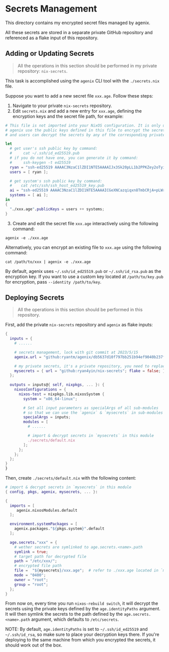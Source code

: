 
# Secrets Management

This directory contains my encrypted secret files managed by agenix.

All these secrets are stored in a separate private GitHub repository and referenced as a flake input of this repository.

## Adding or Updating Secrets

> All the operations in this section should be performed in my private repository: `nix-secrets`.

This task is accomplished using the `agenix` CLI tool with the `./secrets.nix` file.

Suppose you want to add a new secret file `xxx.age`. Follow these steps:

1. Navigate to your private `nix-secrets` repository.
2. Edit `secrets.nix` and add a new entry for `xxx.age`, defining the encryption keys and the secret file path, for example:

```nix
# This file is not imported into your NixOS configuration. It is only used for the agenix CLI.
# agenix use the public keys defined in this file to encrypt the secrets.
# and users can decrypt the secrets by any of the corresponding private keys.

let
  # get user's ssh public key by command:
  #     cat ~/.ssh/id_ed25519.pub
  # if you do not have one, you can generate it by command:
  #     ssh-keygen -t ed25519
  ryan = "ssh-ed25519 AAAAC3NzaC1lZDI1NTE5AAAAIJx3Sk20pLL1b2PPKZey2oTyioODrErq83xG78YpFBoj";
  users = [ ryan ];

  # get system's ssh public key by command:
  #    cat /etc/ssh/ssh_host_ed25519_key.pub
  ai = "ssh-ed25519 AAAAC3NzaC1lZDI1NTE5AAAAICGeXNCazqiqxn8TmbCRjA+pLWrxwenn+CFhizBMP6en root@ai";
  systems = [ ai ];
in
{
  "./xxx.age".publicKeys = users ++ systems;
}
```

3. Create and edit the secret file `xxx.age` interactively using the following command:

```shell
agenix -e ./xxx.age
```

Alternatively, you can encrypt an existing file to `xxx.age` using the following command:

```shell
cat /path/to/xxx | agenix -e ./xxx.age
```

By default, agenix uses `~/.ssh/id_ed25519.pub` or `~/.ssh/id_rsa.pub` as the encryption key. 
If you want to use a custom key located at `/path/to/key.pub` for encryption, pass `--identity /path/to/key`.

## Deploying Secrets

> All the operations in this section should be performed in this repository.

First, add the private `nix-secrets` repository and `agenix` as flake inputs:

```nix
{
  inputs = {
    # ......

    # secrets management, lock with git commit at 2023/5/15
    agenix.url = "github:ryantm/agenix/db5637d10f797bb251b94ef9040b237f4702cde3";

    # my private secrets, it's a private repository, you need to replace it with your own.
    mysecrets = { url = "github:ryan4yin/nix-secrets"; flake = false; };
  };
  
  outputs = inputs@{ self, nixpkgs, ... }: {
    nixosConfigurations = {
      nixos-test = nixpkgs.lib.nixosSystem {
        system = "x86_64-linux";

        # Set all input parameters as specialArgs of all sub-modules
        # so that we can use the `agenix` & `mysecrets` in sub-modules
        specialArgs = inputs;
        modules = [
          # ......

          # import & decrypt secrets in `mysecrets` in this module
          ./secrets/default.nix
        ];
      };
    };
  };
}
}
```

Then, create `./secrets/default.nix` with the following content:

```nix
# import & decrypt secrets in `mysecrets` in this module
{ config, pkgs, agenix, mysecrets, ... }:

{
  imports = [
     agenix.nixosModules.default
  ];

  environment.systemPackages = [
    agenix.packages."${pkgs.system}".default
  ];

  age.secrets."xxx" = {
    # wether secrets are symlinked to age.secrets.<name>.path
    symlink = true;
    # target path for decrypted file
    path = "/etc/xxx/";
    # encrypted file path
    file =  "${mysecrets}/xxx.age";  # refer to ./xxx.age located in `mysecrets` repo
    mode = "0400";
    owner = "root";
    group = "root";
  };
}
```

From now on, every time you run `nixos-rebuild switch`, it will decrypt the secrets using the private keys defined by the `age.identityPaths` argument. 
It will then symlink the secrets to the path defined by the `age.secrets.<name>.path` argument, which defaults to `/etc/secrets`.

NOTE: By default, `age.identityPaths` is set to `~/.ssh/id_ed25519` and `~/.ssh/id_rsa`, 
so make sure to place your decryption keys there.
If you're deploying to the same machine from which you encrypted the secrets, it should work out of the box.


